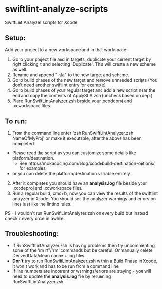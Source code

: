 # swiftlint-analyze-scripts

SwiftLint Analyzer scripts for Xcode


## Setup:

Add your project to a new workspace and in that workspace:
1. Go to your project file and in targets, duplicate your current target by right clicking it and selecting 'Duplicate'. This will create a new scheme as well.
2. Rename and append "-sla" to the new target and scheme.
3. Go to build phases of the new target and remove unneeded scripts (You don't need another swiftlint entry for example)
4. Go to build phases of your regular target and add a new script near the end and copy the contents of ApplySLA.zsh (uncheck based on dep.)
5. Place RunSwiftLintAnalyzer.zsh beside your .xcodeproj and .xcworkspace files.

## To run:
1. From the command line enter 'zsh RunSwiftLintAnalyzer.zsh NameOfMyProj' or make it executable, after the above has been completed.
 - Please read the script as you can customize some details like platform/destination. 
   - See https://mokacoding.com/blog/xcodebuild-destination-options/ for examples
 - or you can delete the platform/destination variable entirely
2. After it completes you should have an **analysis.log** file beside your .xcodeproj and .xcworkspace files.
3. Run a regular build, cmd+b, now you can view the results of the swiftlint analyzer in Xcode. You should see the analyzer warnings and errors on lines just like the linting rules.


PS - I wouldn't run RunSwiftLintAnalyzer.zsh on every build but instead check it every once in awhile.


## Troubleshooting:
- If RunSwiftLintAnalyzer.zsh is having problems then try uncommenting some of the 'rm rf'/'rm' commands but be careful. Or manually delete DerivedData/clean cache + log files
- **Don't** try to run RunSwiftLintAnalyzer.zsh within a Build Phase in Xcode, it won't work and has to be run from a command line
- If line numbers are incorrent or warnings/errors are staying - you will need to update the **analysis.log** file by rerunning RunSwiftLintAnalyzer.zsh
